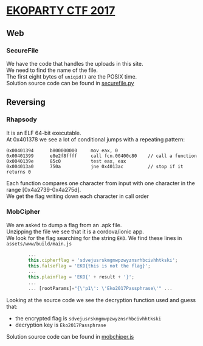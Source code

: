 # [EKOPARTY CTF 2017](https://ctf.ekoparty.org/)
## Web
### SecureFile
We have the code that handles the uploads in this site.  
We need to find the name of the file.  
The first eight bytes of `uniqid()` are the POSIX time.  
Solution source code can be found in [securefile.py](securefile.py)

## Reversing
### Rhapsody
It is an ELF 64-bit executable.  
At 0x401378 we see a lot of conditional jumps with a repeating pattern:
```
0x00401394      b800000000     mov eax, 0
0x00401399      e8e2f8ffff     call fcn.00400c80    // call a function
0x0040139e      85c0           test eax, eax
0x004013a0      750a           jne 0x4013ac         // stop if it returns 0
```

Each function compares one character from input with one character in the range [0x4a2739-0x4a275d].  
We get the flag writing down each character in call order 
### MobCipher
We are asked to dump a flag from an .apk file.  
Unzipping the file we see that it is a cordova/ionic app.  
We look for the flag searching for the string `EKO`.
We find these lines in `assets/www/build/main.js`
```javascript
        ...
        this.cipherflag = 'sdvejusrskmgmwpzwyznsrhbcivhhtkski';
        this.falseflag = 'EKO{this is not the flag}';
        ...
        this.plainflag = 'EKO{' + result + '}';
        ...
        ... [rootParams]="{\'p1\': \'Eko2017Passphrase\'" ...
```
Looking at the source code we see the decryption function used and guess that:
- the encrypted flag is `sdvejusrskmgmwpzwyznsrhbcivhhtkski`
- decryption key is `Eko2017Passphrase`


Solution source code can be found in [mobchiper.js](mobchiper.js)
